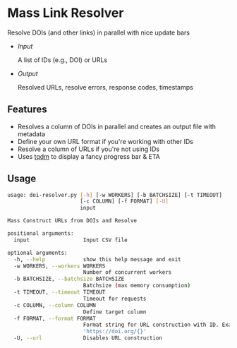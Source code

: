 # Mass Link Resolver

Resolve DOIs (and other links) in parallel with nice update bars

- *Input*

    A list of IDs (e.g., DOI) or URLs

- *Output*

    Resolved URLs, resolve errors, response codes, timestamps

## Features

- Resolves a column of DOIs in parallel and creates an output file with metadata
- Define your own URL format if you're working with other IDs
- Resolve a column of URLs if you're not using IDs
- Uses [tqdm](https://github.com/noamraph/tqdm) to display a fancy progress bar & ETA

## Usage

```sh
usage: doi-resolver.py [-h] [-w WORKERS] [-b BATCHSIZE] [-t TIMEOUT]
                       [-c COLUMN] [-f FORMAT] [-U]
                       input

Mass Construct URLs from DOIs and Resolve

positional arguments:
  input                 Input CSV file

optional arguments:
  -h, --help            show this help message and exit
  -w WORKERS, --workers WORKERS
                        Number of concurrent workers
  -b BATCHSIZE, --batchsize BATCHSIZE
                        Batchsize (max memory consumption)
  -t TIMEOUT, --timeout TIMEOUT
                        Timeout for requests
  -c COLUMN, --column COLUMN
                        Define target column
  -f FORMAT, --format FORMAT
                        Format string for URL construction with ID. Example:
                        'https://doi.org/{}'
  -U, --url             Disables URL construction
```
